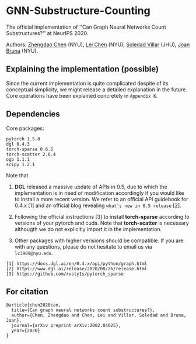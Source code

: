 # GNN-Substructure-Counting

The official implementation of ''Can Graph Neural Networks Count Substructures?'' at NeurIPS 2020.

Authors: [Zhengdao Chen](https://cims.nyu.edu/~chenzh/) (NYU), [Lei Chen](https://leichen2018.github.io) (NYU), [Soledad Villar](https://cims.nyu.edu/~villar/) (JHU), [Joan Bruna](https://cims.nyu.edu/~bruna/) (NYU).

## Explaining the implementation (possible)

Since the current implementation is quite complicated despite of its conceptual simplicity, we might release a detailed explanation in the future. Core operations have been explained concretely in ``Appendix K``.

## Dependencies

Core packages:
```
pytorch 1.5.0
dgl 0.4.3
torch-sparse 0.6.5
torch-scatter 2.0.4
ogb 1.1.1
scipy 1.2.1
```
Note that

1) **DGL** released a massive update of APIs in 0.5, due to which the implementation is in need of modification accordingly if you would like to install a more recent version. We refer to an official API guidebook for 0.4.x [1] and an official blog revealing ``what's new in 0.5 release`` [2].

2) Following the official instructions [3] to install **torch-sparse** according to versions of your pytorch and cuda. Note that **torch-scatter** is necessary althougth we do not explicitly import it in the implementation.

3) Other packages with higher verisions should be compatible. If you are with any questions, please do not hesitate to email us via ``lc3909@nyu.edu``.

```
[1] https://docs.dgl.ai/en/0.4.x/api/python/graph.html
[2] https://www.dgl.ai/release/2020/08/26/release.html
[3] https://github.com/rusty1s/pytorch_sparse
```

## For citation
```
@article{chen2020can,
  title={Can graph neural networks count substructures?},
  author={Chen, Zhengdao and Chen, Lei and Villar, Soledad and Bruna, Joan},
  journal={arXiv preprint arXiv:2002.04025},
  year={2020}
}
```
